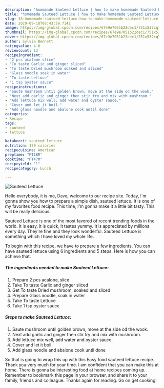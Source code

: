 ```yaml
---
description: "homemade Sauteed Lettuce | how to make homemade Sauteed Lettuce"
title: "homemade Sauteed Lettuce | how to make homemade Sauteed Lettuce"
slug: 38-homemade-sauteed-lettuce-how-to-make-homemade-sauteed-lettuce
date: 2020-09-18T08:43:59.714Z
image: https://img-global.cpcdn.com/recipes/67e9e7051b22dec1/751x532cq70/sauteed-lettuce-recipe-main-photo.jpg
thumbnail: https://img-global.cpcdn.com/recipes/67e9e7051b22dec1/751x532cq70/sauteed-lettuce-recipe-main-photo.jpg
cover: https://img-global.cpcdn.com/recipes/67e9e7051b22dec1/751x532cq70/sauteed-lettuce-recipe-main-photo.jpg
author: Sylvia Bennett
ratingvalue: 4.6
reviewcount: 13
recipeingredient:
- "2 pcs acalone slice"
- "To taste Garlic and ginger sliced"
- "To taste Dried mushroom soaked and sliced"
- "Glass noodle soak in water"
- "To taste Lettuce"
- "1 tsp oyster sauce"
recipeinstructions:
- "Saute mushroom until golden brown, move at the side od the wook."
- "Next add garlic and ginger then stir fry and mix with mushroom."
- "Add lettuce mix well, add water and oyster sauce."
- "Cover and let it boil."
- "Add glass noodle and abalone cook until done"
categories:
- Recipe
tags:
- sauteed
- lettuce

katakunci: sauteed lettuce 
nutrition: 179 calories
recipecuisine: American
preptime: "PT18M"
cooktime: "PT47M"
recipeyield: "1"
recipecategory: Lunch

---
```



![Sauteed Lettuce](https://img-global.cpcdn.com/recipes/67e9e7051b22dec1/751x532cq70/sauteed-lettuce-recipe-main-photo.jpg)

Hello everybody, it is me, Dave, welcome to our recipe site. Today, I'm gonna show you how to prepare a simple dish, sauteed lettuce. It is one of my favorites food recipe. This time, I'm gonna make it a little bit tasty. This will be really delicious.

Sauteed Lettuce is one of the most favored of recent trending foods in the world. It is easy, it is quick, it tastes yummy. It is appreciated by millions every day. They're fine and they look wonderful. Sauteed Lettuce is something which I have loved my whole life.




To begin with this recipe, we have to prepare a few ingredients. You can have sauteed lettuce using 6 ingredients and 5 steps. Here is how you can achieve that.

<!--inarticleads1-->

##### The ingredients needed to make Sauteed Lettuce:

1. Prepare 2 pcs acalone, slice
1. Take To taste Garlic and ginger sliced
1. Get To taste Dried mushroom, soaked and sliced
1. Prepare Glass noodle, soak in water
1. Take To taste Lettuce
1. Take 1 tsp oyster sauce




<!--inarticleads2-->

##### Steps to make Sauteed Lettuce:

1. Saute mushroom until golden brown, move at the side od the wook.
1. Next add garlic and ginger then stir fry and mix with mushroom.
1. Add lettuce mix well, add water and oyster sauce.
1. Cover and let it boil.
1. Add glass noodle and abalone cook until done




So that is going to wrap this up with this Easy food sauteed lettuce recipe. Thank you very much for your time. I am confident that you can make this at home. There is gonna be interesting food at home recipes coming up. Remember to bookmark this page in your browser, and share it to your family, friends and colleague. Thanks again for reading. Go on get cooking!
